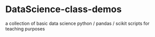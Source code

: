 # DataScience-class-demos
a collection of basic data science python / pandas / scikit scripts for teaching purposes
